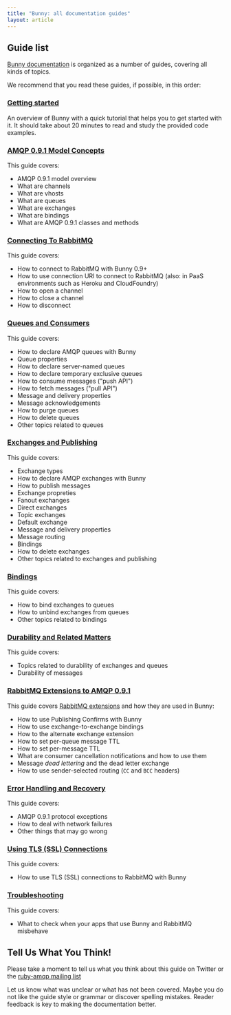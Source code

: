 ```yaml
---
title: "Bunny: all documentation guides"
layout: article
---
```


## Guide list

[Bunny documentation](https://github.com/ruby-amqp/rubybunny.info) is organized as a number of guides, covering all kinds of topics.

We recommend that you read these guides, if possible, in this order:


###  [Getting started](/articles/getting_started.html)

An overview of Bunny with a quick tutorial that helps you to get started with it. It should take about
20 minutes to read and study the provided code examples.

### [AMQP 0.9.1 Model Concepts](http://www.rabbitmq.com/tutorials/amqp-concepts.html)

This guide covers:

 * AMQP 0.9.1 model overview
 * What are channels
 * What are vhosts
 * What are queues
 * What are exchanges
 * What are bindings
 * What are AMQP 0.9.1 classes and methods

### [Connecting To RabbitMQ](/articles/connecting.html)

This guide covers:

 * How to connect to RabbitMQ with Bunny 0.9+
 * How to use connection URI to connect to RabbitMQ (also: in PaaS environments such as Heroku and CloudFoundry)
 * How to open a channel
 * How to close a channel
 * How to disconnect


### [Queues and Consumers](/articles/queues.html)

This guide covers:

 * How to declare AMQP queues with Bunny
 * Queue properties
 * How to declare server-named queues
 * How to declare temporary exclusive queues
 * How to consume messages ("push API")
 * How to fetch messages ("pull API")
 * Message and delivery properties
 * Message acknowledgements
 * How to purge queues
 * How to delete queues
 * Other topics related to queues


### [Exchanges and Publishing](/articles/exchanges.html)

This guide covers:

 * Exchange types
 * How to declare AMQP exchanges with Bunny
 * How to publish messages
 * Exchange propreties
 * Fanout exchanges
 * Direct exchanges
 * Topic exchanges
 * Default exchange
 * Message and delivery properties
 * Message routing
 * Bindings
 * How to delete exchanges
 * Other topics related to exchanges and publishing


### [Bindings](/articles/bindings.html)

This guide covers:

 * How to bind exchanges to queues
 * How to unbind exchanges from queues
 * Other topics related to bindings


### [Durability and Related Matters](/articles/durability.html)

This guide covers:

 * Topics related to durability of exchanges and queues
 * Durability of messages


### [RabbitMQ Extensions to AMQP 0.9.1](/articles/extensions.html)

This guide covers [RabbitMQ extensions](http://www.rabbitmq.com/extensions.html) and how they are used in Bunny:

 * How to use Publishing Confirms with Bunny
 * How to use exchange-to-exchange bindings
 * How to the alternate exchange extension
 * How to set per-queue message TTL
 * How to set per-message TTL
 * What are consumer cancellation notifications and how to use them
 * Message *dead lettering* and the dead letter exchange
 * How to use sender-selected routing (`CC` and `BCC` headers)


### [Error Handling and Recovery](/articles/error_handling.html)

This guide covers:

 * AMQP 0.9.1 protocol exceptions
 * How to deal with network failures
 * Other things that may go wrong


### [Using TLS (SSL) Connections](/articles/tls.html)

This guide covers:

 * How to use TLS (SSL) connections to RabbitMQ with Bunny



### [Troubleshooting](/articles/troubleshooting.html)

This guide covers:

 * What to check when your apps that use Bunny and RabbitMQ misbehave



## Tell Us What You Think!

Please take a moment to tell us what you think about this guide on Twitter or the [ruby-amqp mailing list](https://groups.google.com/forum/?fromgroups#!forum/ruby-amqp)

Let us know what was unclear or what has not been covered.
Maybe you do not like the guide style or grammar or discover spelling mistakes.
Reader feedback is key to making the documentation better.
